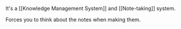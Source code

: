 It's a [[Knowledge Management System]] and [[Note-taking]] system.

Forces you to think about the notes when making them.